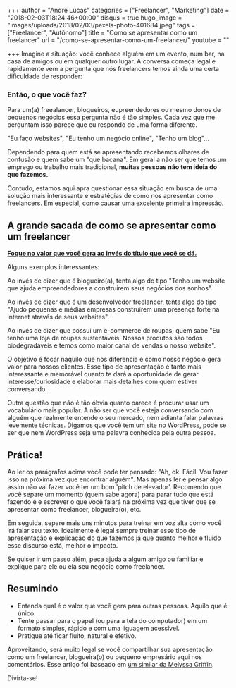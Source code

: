 +++
author = "André Lucas"
categories = ["Freelancer", "Marketing"]
date = "2018-02-03T18:24:46+00:00"
disqus = true
hugo_image = "images/uploads/2018/02/03/pexels-photo-401684.jpeg"
tags = ["Freelancer", "Autônomo"]
title = "Como se apresentar como um freelancer"
url = "/como-se-apresentar-como-um-freelancer/"
youtube = ""

+++
Imagine a situação: você conhece alguém em um evento, num bar, na casa de amigos ou em qualquer outro lugar. A conversa começa legal e rapidamente vem a pergunta que nós freelancers temos ainda uma certa dificuldade de responder:

### Então, o que você faz?

Para um(a) freealancer, blogueiros, eupreendedores ou mesmo donos de pequenos negócios essa pergunta não é tão simples. Cada vez que me perguntam isso parece que eu respondo de uma forma diferente.

"Eu faço websites", "Eu tenho um negócio online", "Tenho um blog"...

Dependendo para quem está se apresentando recebemos olhares de confusão e quem sabe um "que bacana". Em geral a não ser que temos um emprego ou trabalho mais tradicional, **muitas pessoas não tem ideia do que fazemos.**

Contudo, estamos aqui apra questionar essa situação em busca de uma solução mais interessante e estratégias de como nos apresentar como freelancers. Em especial, como causar uma excelente primeira impressão.

## A grande sacada de como se apresentar como um freelancer

[**Foque no valor que você gera ao invés do título que você se dá.**](https://andrelug.com/esta-na-sua-hora-de-trabalhar-como-freelancer/)

Alguns exemplos interessantes:

Ao invés de dizer que é blogueiro(a), tenta algo do tipo "Tenho um website que ajuda empreendedores a construírem seus negócios dos sonhos".

Ao invés de dizer que é um desenvolvedor freelancer, tenta algo do tipo "Ajudo pequenas e médias empresas construírem uma presença forte na internet através de seus websites".

Ao invés de dizer que possui um e-commerce de roupas, quem sabe "Eu tenho uma loja de roupas sustentáveis. Nossos produtos são todos biodegradáveis e temos como maior canal de vendas o nosso website".

O objetivo é focar naquilo que nos diferencia e como nosso negócio gera valor para nossos clientes. Esse tipo de apresentação é tanto mais interessante e memorável quanto te dará a oportunidade de gerar interesse/curiosidade e elaborar mais detalhes com quem estiver conversando.

Outra questão que não é tão óbvia quanto parece é procurar usar um vocabulário mais popular. A não ser que você esteja conversando com alguém que realmente entende o seu mercado, nem adianta falar palavras levemente técnicas. Digamos que você tem um site no WordPress, pode se ser que nem WordPress seja uma palavra conhecida pela outra pessoa.

## Prática!

Ao ler os parágrafos acima você pode ter pensado: "Ah, ok. Fácil. Vou fazer isso na próxima vez que encontrar alguém". Mas apenas ler e pensar algo assim não vai fazer você ter um bom 'pitch de elevador'. Recomendo que você separe um momento (quem sabe agora) para parar tudo que está fazendo e e escrever o que você falará na próxima vez que tiver que se apresentar como freelancer, blogueira(o), etc.

Em seguida, separe mais uns minutos para treinar em voz alta como você irá falar seu texto. Idealmente é legal sempre treinar esse tipo de apresentação e explicação do que fazemos já que quanto melhor e fluido esse discurso está, melhor o impacto.

Se quiser ir um passo além, peça ajuda a algum amigo ou familiar e explique para ele ou ela seu negócio como freelancer.

## Resumindo

* Entenda qual é o valor que você gera para outras pessoas. Aquilo que é único.
* Tente passar para o papel (ou para a tela do computador) em um formato simples, rápido e com uma liguagem acessível.
* Pratique até ficar fluito, natural e efetivo.

Aproveitando, será muito legal se você compartilhar sua apresentação como um freelancer, blogueira(o) ou pequeno empresário aqui nos comentários. Esse artigo foi baseado em [um similar da Melyssa Griffin](http://www.melyssagriffin.com/introduce-yourself-as-a-freelancer-blogger/).

Divirta-se!